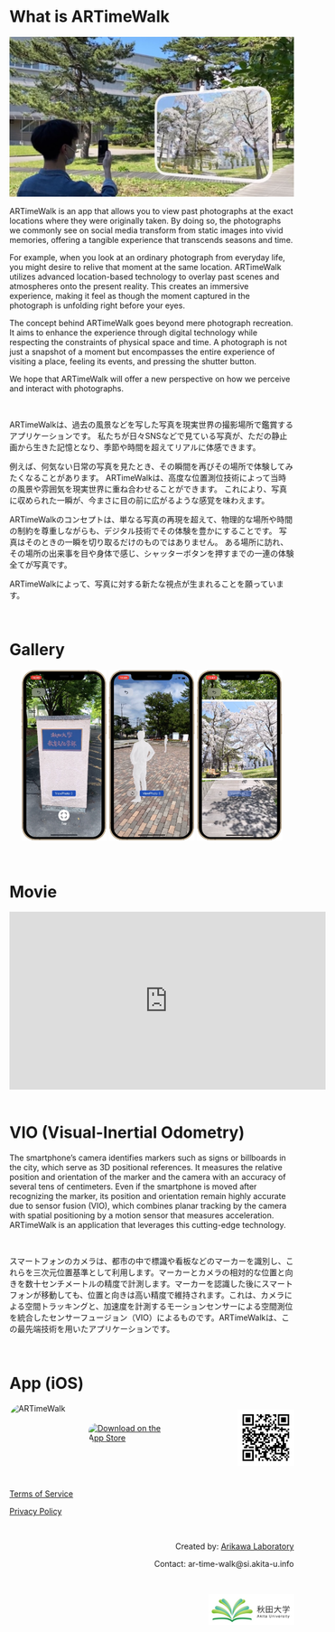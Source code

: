 # What is ARTimeWalk
<p style= 'text-align: center;'>
  <img src="images/ARTimeWalk_UsageScenes.jpg">
</p>

ARTimeWalk is an app that allows you to view past photographs at the exact locations where they were originally taken. By doing so, the photographs we commonly see on social media transform from static images into vivid memories, offering a tangible experience that transcends seasons and time.

For example, when you look at an ordinary photograph from everyday life, you might desire to relive that moment at the same location. ARTimeWalk utilizes advanced location-based technology to overlay past scenes and atmospheres onto the present reality. This creates an immersive experience, making it feel as though the moment captured in the photograph is unfolding right before your eyes.

The concept behind ARTimeWalk goes beyond mere photograph recreation. It aims to enhance the experience through digital technology while respecting the constraints of physical space and time. A photograph is not just a snapshot of a moment but encompasses the entire experience of visiting a place, feeling its events, and pressing the shutter button.

We hope that ARTimeWalk will offer a new perspective on how we perceive and interact with photographs.

<br>

ARTimeWalkは、過去の風景などを写した写真を現実世界の撮影場所で鑑賞するアプリケーションです。
私たちが日々SNSなどで見ている写真が、ただの静止画から生きた記憶となり、季節や時間を超えてリアルに体感できます。

例えば、何気ない日常の写真を見たとき、その瞬間を再びその場所で体験してみたくなることがあります。
ARTimeWalkは、高度な位置測位技術によって当時の風景や雰囲気を現実世界に重ね合わせることができます。
これにより、写真に収められた一瞬が、今まさに目の前に広がるような感覚を味わえます。

ARTimeWalkのコンセプトは、単なる写真の再現を超えて、物理的な場所や時間の制約を尊重しながらも、デジタル技術でその体験を豊かにすることです。
写真はそのときの一瞬を切り取るだけのものではありません。
ある場所に訪れ、その場所の出来事を目や身体で感じ、シャッターボタンを押すまでの一連の体験全てが写真です。

ARTimeWalkによって、写真に対する新たな視点が生まれることを願っています。

<br>

# Gallery
<p style= 'text-align: center;'>
  <img src="images/app_image_detect.jpg" width= "30%" >
  <img src="images/app_image_avatar.jpg" width= "30%" >
  <img src="images/app_image_photo.jpg" width= "30%" >
</p>

<br>

# Movie
<div class="wrap">
  <iframe width="560" height="315" src="https://www.youtube.com/embed/0M_TU2QXXmk?si=qRCGXrpkaowZBmiP" title="YouTube video player" frameborder="0" allow="accelerometer; autoplay; clipboard-write; encrypted-media; gyroscope; picture-in-picture; web-share" referrerpolicy="strict-origin-when-cross-origin" allowfullscreen></iframe>
</div>

<br>

# VIO (Visual-Inertial Odometry)
The smartphone’s camera identifies markers such as signs or billboards in the city, which serve as 3D positional references. It measures the relative position and orientation of the marker and the camera with an accuracy of several tens of centimeters. Even if the smartphone is moved after recognizing the marker, its position and orientation remain highly accurate due to sensor fusion (VIO), which combines planar tracking by the camera with spatial positioning by a motion sensor that measures acceleration. ARTimeWalk is an application that leverages this cutting-edge technology.

<br>

スマートフォンのカメラは、都市の中で標識や看板などのマーカーを識別し、これらを三次元位置基準として利用します。マーカーとカメラの相対的な位置と向きを数十センチメートルの精度で計測します。マーカーを認識した後にスマートフォンが移動しても、位置と向きは高い精度で維持されます。これは、カメラによる空間トラッキングと、加速度を計測するモーションセンサーによる空間測位を統合したセンサーフュージョン（VIO）によるものです。ARTimeWalkは、この最先端技術を用いたアプリケーションです。

<br>

# App (iOS)
<div style="display: flex; align-items: center; justify-content: space-between;">
  <div style="display: flex; align-items: center; gap: 20px;">
    <img src="https://is1-ssl.mzstatic.com/image/thumb/Purple211/v4/bc/a0/00/bca0000f-112d-9a79-223d-dd7923ff8aca/AppIcon-0-0-1x_U007emarketing-0-10-0-85-220.png/540x540bb.jpg" alt="ARTimeWalk" style="width: 120px; height: 120px; border-radius: 22%; overflow: hidden;">
    <a href="https://apps.apple.com/jp/app/artimewalk/id6473194027?itsct=apps_box_badge&amp;itscg=30200" style="display: inline-block; overflow: hidden; border-radius: 13px; width: 150px; height: 50px;">
      <img src="https://tools.applemediaservices.com/api/badges/download-on-the-app-store/black/en-us?size=250x83&amp;releaseDate=1721606400" alt="Download on the App Store" style="border-radius: 13px; width: 150px; height: 50px;">
    </a>
  </div>
  
  <img src="images/qr-code.png" alt="QR Code" style="width: 100px; height: 100px;">
</div>

<br>

[Terms of Service](https://artimewalk.github.io/site/terms)

[Privacy Policy](https://artimewalk.github.io/site/privacy-policy)

<br>

<p style= 'text-align: right;'>
  Created by: <a href="https://top.ie.akita-u.ac.jp/lab/" target="_blank">Arikawa Laboratory</a>
</p>

<p style= 'text-align: right;'>
  Contact: ar-time-walk@si.akita-u.info
</p>

<br>

<p style= 'text-align: right;'>
  <a href="https://www.akita-u.ac.jp/honbu/" target="_blank"><img src="images/au_logo.jpg" width= "30%" ></a>
</p>
